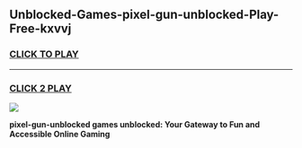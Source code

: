 
## Unblocked-Games-pixel-gun-unblocked-Play-Free-kxvvj
<h3>
<a href="https://premium76.site?title=pixel-gun-unblocked&ref=22A">CLICK TO PLAY</a></h3>
<hr>

<h3>
<a href="https://premium76.site?title=pixel-gun-unblocked&ref=22A">CLICK 2 PLAY</a>
  
</h3>

<a href="https://premium76.site?title=pixel-gun-unblocked&ref=22A"><img src="https://clearcache.store/games.png"></a>


**pixel-gun-unblocked games unblocked: Your Gateway to Fun and Accessible Online Gaming**
